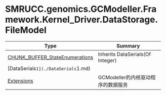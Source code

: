 ﻿
# SMRUCC.genomics.GCModeller.Framework.Kernel_Driver.DataStorage.FileModel

|Type|Summary|
|----|-------|
|[CHUNK_BUFFER_StateEnumerations](./CHUNK_BUFFER_StateEnumerations.md)|Inherits DataSerials(Of Integer)|
|[DataSerials`1](./DataSerials`1.md)||
|[Extensions](./Extensions.md)|GCModeller的内核驱动程序的数据服务|

